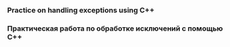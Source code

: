 ### Practice on handling exceptions using C++

### Практическая работа по обработке исключений с помощью C++
